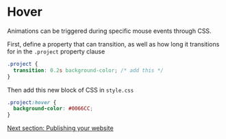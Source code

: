 # Hover

Animations can be triggered during specific mouse events through CSS.

First, define a property that can transition, as well as how long it transitions
for in the `.project` property clause
```css
.project {
  transition: 0.2s background-color; /* add this */
}
```

Then add this new block of CSS in `style.css`
```css
.project:hover {
  background-color: #0066CC;
}
```

[Next section: Publishing your website](https://github.com/andytechyon/techyon/blob/master/resources/11-Pushing-your-website.md)
